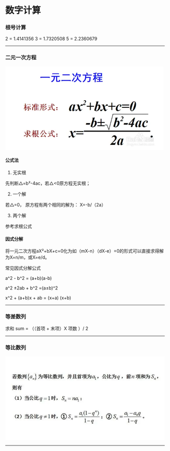 # 数字计算


### 根号计算

2 = 1.4141356
3 = 1.7320508
5 = 2.2360679

------

### 二元一次方程


![](./pic/N&C1.png)

#### 公式法

1. 无实根

先判断△=b²-4ac，若△<0原方程无实根；

2. 一个解

若△=0， 原方程有两个相同的解为： X=-b/（2a）

3. 两个解

参考求根公式

#### 因式分解

将一元二次方程aX²+bX+c=0化为如（mX-n）（dX-e）=0的形式可以直接求得解为X=n/m，或X=e/d。

常见因式分解公式

a^2 - b^2 = (a+b)(a-b)

a^2 ±2ab + b^2 =(a±b)^2

x^2 + (a+b)x + ab = (x+a) (x+b)


-----

### 等差数列

求和
sum = （（首项 + 末项）X 项数 ）/ 2


------

### 等比数列

![](./pic/N&C2.png)


----
